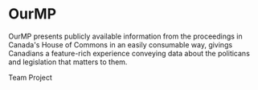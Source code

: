 # OurMP
OurMP presents publicly available information from the proceedings in Canada's House of Commons in an easily consumable way, givings Canadians a feature-rich experience conveying data about the politicans and legislation that matters to them.

Team Project
